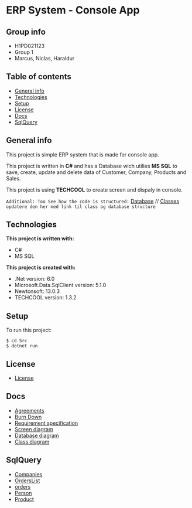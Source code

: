 # **ERP System - Console App**

## **Group info**

- H1PD021123
- Group 1
- Marcus, Niclas, Haraldur

## **Table of contents**

- [General info](#general-info)
- [Technologies](#technologies)
- [Setup](#setup)
- [License](#license)
- [Docs](#Docs)
- [SqlQuery](#SqlQuery)

## **General info**

This project is simple ERP system that is made for console app.

This project is written in **C#** and has a Database wich utilies **MS SQL** to save, create, update and delete data of Customer, Company, Products and Sales.

This project is using **TECHCOOL** to create screen and dispaly in console.

`Additional: Too See how the code is structured:` [Database](./Docs/DatabaseDiagram.pdf) // [Classes](./Docs/Aftale.docx) `opdatere den her med link til class og database structure`

## **Technologies**

**This project is written with:**

- C#
- MS SQL

**This project is created with:**

- .Net version: 6.0
- Microsoft.Data.SqlClient version: 5.1.0
- Newtonsoft: 13.0.3
- TECHCOOL version: 1.3.2

## **Setup**

To run this project:

```
$ cd Src
$ dotnet run
```

## **License**

- [License](./LICENSE)

## **Docs**

- [Agreements](./Docs/Aftale.pdf)
- [Burn Down](./Docs/BurnDown.xlsx)
- [Requirement specification](./Docs/Kravspecifikation.pdf)
- [Screen diagram](./Docs/ScreenDiagram.pdf)
- [Database diagram](./Docs/DatabaseDiagram.pdf)
- [Class diagram](./Docs/ClassDiagram.pdf)

## **SqlQuery**

- [Companies](./SqlQuery/CreateCompaniesTable.sql)
- [OrdersList](./SqlQuery/CreateOrdersListTable.sql)
- [orders](./SqlQuery/CreateOrdersTable.sql)
- [Person](./SqlQuery/CreatePersonTable.sql)
- [Product](./SqlQuery/CreateProductTable.sql)
